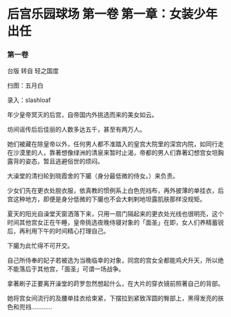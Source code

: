 # 后宫乐园球场 第一卷 第一章：女装少年出任

### 第一卷

台版 转自 轻之国度

扫图：五月白

录入：slashloaf

年少皇帝冥灭的后宫，自帝国内外挑选而来的美女如云。

坊间谣传后后佳丽的人数多达五千，甚至有两万人。

她们被藏在除皇帝以外，任何男人都不准踏入的皇宫大院里的深宫内院，如同行走在沙漠里的人，靠著想像绿洲的清泉来暂时止渴，帝都的男人们靠著幻想宫女坦胸露背的姿态，暂且逃避俗世的烦闷。

大澡堂的清扫轮到晓霞舍的下臈（身分最低微的侍女。）来负责。

少女们先在更衣处脱衣服，依真教的惯例系上白色兜裆布，再外披薄的单挂衣，后宫这种地方，即便是身分低微的下臈也不会大剌剌地坦露肌肤那样没规矩。

夏天的阳光自澡堂天窗洒落下来，只用一扇门隔起来的更衣处光线也很明亮，这个时间其他宫女正在午睡，皇帝挑选夜晚侍寝对象的「面圣」在即，女人们养精蓄锐后，再利用下午的时间精心打理自己。

下臈为此忙得不可开交。

自己所侍奉的妃子若被选为当晚临幸的对象，同宫的宫女全都能鸡犬升天，所以绝不能落后于其他宫，「面圣」可谓一场战争。

拿著刷子正要离开澡堂的莳罗忽然想起什么，在大片的穿衣镜前照著自己的背部。

她将宫女间流行的及腰单挂衣给束紧，下摆拉到紧致浑圆的臀部上，黑得发亮的肤色和兜裆…………
